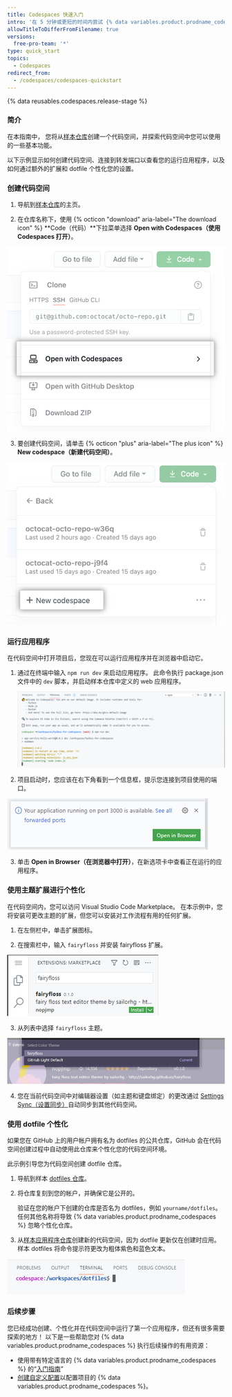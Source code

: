 ```yaml
---
title: Codespaces 快速入门
intro: '在 5 分钟或更短的时间内尝试 {% data variables.product.prodname_codespaces %}。'
allowTitleToDifferFromFilename: true
versions:
  free-pro-team: '*'
type: quick_start
topics:
  - Codespaces
redirect_from:
  - /codespaces/codespaces-quickstart
---
```


{% data reusables.codespaces.release-stage %}

### 简介

在本指南中， 您将从[样本仓库](https://github.com/2percentsilk/haikus-for-codespaces)创建一个代码空间，并探索代码空间中您可以使用的一些基本功能。

以下示例显示如何创建代码空间、连接到转发端口以查看您的运行应用程序，以及如何通过额外的扩展和 dotfile 个性化您的设置。

### 创建代码空间

1. 导航到[样本仓库](https://github.com/2percentsilk/haikus-for-codespaces)的主页。

2. 在仓库名称下，使用 {% octicon "download" aria-label="The download icon" %} **Code（代码）**下拉菜单选择 **Open with Codespaces（使用 Codespaces 打开）**。

  ![使用 Codespaces 打开按钮](/assets/images/help/codespaces/open-with-codespaces-button.png)

3. 要创建代码空间，请单击 {% octicon "plus" aria-label="The plus icon" %} **New codespace（新建代码空间）**。

  ![新建代码空间按钮](/assets/images/help/codespaces/new-codespace-button.png)

### 运行应用程序

在代码空间中打开项目后，您现在可以运行应用程序并在浏览器中启动它。

1. 通过在终端中输入 `npm run dev` 来启动应用程序。 此命令执行 package.json 文件中的 `dev` 脚本，并启动样本仓库中定义的 web 应用程序。

   ![终端中的 npm run dev](/assets/images/help/codespaces/codespaces-npm-run-dev.png)

2. 项目启动时，您应该在右下角看到一个信息框，提示您连接到项目使用的端口。

  ![端口转发信息框](/assets/images/help/codespaces/quickstart-port-toast.png)

3. 单击 **Open in Browser（在浏览器中打开）**，在新选项卡中查看正在运行的应用程序。

### 使用主题扩展进行个性化

在代码空间内，您可以访问 Visual Studio Code Marketplace。 在本示例中，您将安装可更改主题的扩展，但您可以安装对工作流程有用的任何扩展。

1. 在左侧栏中，单击扩展图标。

2.  在搜索栏中，输入 `fairyfloss` 并安装 fairyfloss 扩展。

  ![添加扩展](/assets/images/help/codespaces/add-extension.png)

3. 从列表中选择 `fairyfloss` 主题。

  ![选择 fairyfloss 主题](/assets/images/help/codespaces/fairyfloss.png)

4. 您在当前代码空间中对编辑器设置（如主题和键盘绑定）的更改通过 [Settings Sync（设置同步）](https://code.visualstudio.com/docs/editor/settings-sync)自动同步到其他代码空间。

### 使用 dotfile 个性化

如果您在 GitHub 上的用户帐户拥有名为 dotfiles 的公共仓库，GitHub 会在代码空间创建过程中自动使用此仓库来个性化您的代码空间环境。

此示例引导您为代码空间创建 dotfile 仓库。

1. 导航到样本 [dotfiles 仓库](https://github.com/aw-test-93/dotfiles/)。

2. 将仓库复刻到您的帐户，并确保它是公开的。

   验证在您的帐户下创建的仓库是否名为 dotfiles，例如 `yourname/dotfiles`。 任何其他名称将导致 {% data variables.product.prodname_codespaces %} 忽略个性化仓库。

3. 从[样本应用程序仓库](https://github.com/2percentsilk/haikus-for-codespaces)创建新的代码空间，因为 dotfile 更新仅在创建时应用。 样本 dotfiles 将命令提示符更改为粗体紫色和蓝色文本。

  ![自定义命令提示符](/assets/images/help/codespaces/custom-prompt.png)

### 后续步骤

您已经成功创建、个性化并在代码空间中运行了第一个应用程序，但还有很多需要探索的地方！ 以下是一些帮助您对 {% data variables.product.prodname_codespaces %} 执行后续操作的有用资源：
  - 使用带有特定语言的 {% data variables.product.prodname_codespaces %} 的“[入门指南](/codespaces/getting-started-with-codespaces)”
  - [创建自定义配置](/codespaces/setting-up-your-codespace/configuring-codespaces-for-your-project)以配置项目的 {% data variables.product.prodname_codespaces %}。
